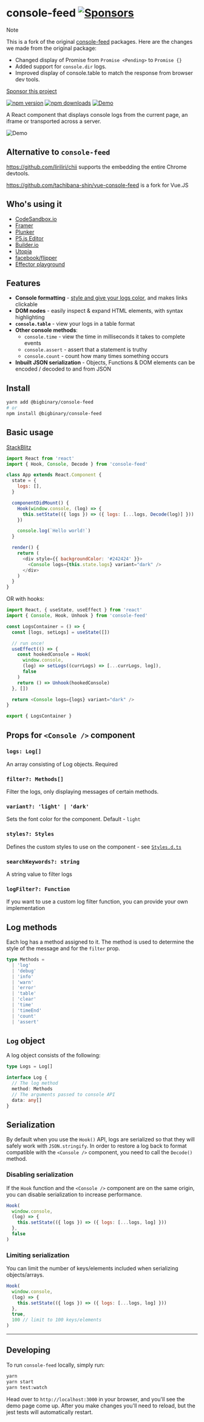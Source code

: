 # console-feed [![Sponsors](https://img.shields.io/github/sponsors/samdenty?label=Sponsors)](https://github.com/sponsors/samdenty)

> [!NOTE]
> This is a fork of the original [console-feed](https://github.com/samdenty/console-feed) packages.
> Here are the changes we made from the original package:
>
> - Changed display of Promise from `Promise <Pending>` to `Promise {}`
> - Added support for `console.dir` logs.
> - Improved display of console.table to match the response from browser dev tools.

[Sponsor this project](https://github.com/sponsors/samdenty)

[![npm version](https://img.shields.io/npm/v/console-feed.svg?style=flat-square)](https://www.npmjs.com/package/console-feed)
[![npm downloads](https://img.shields.io/npm/dm/console-feed.svg?style=flat-square)](https://www.npmjs.com/package/console-feed)
[![Demo](https://img.shields.io/badge/StackBlitz-Demo-yellow.svg?style=flat-square)](https://stackblitz.com/github/samdenty/console-feed?file=demo%2Fpublic%2Fiframe.html)

A React component that displays console logs from the current page, an iframe or transported across a server.

![Demo](https://user-images.githubusercontent.com/13242392/38513414-1bc32870-3c26-11e8-9a8f-0989d2142b1c.png)

## Alternative to `console-feed`

https://github.com/liriliri/chii supports the embedding the entire Chrome devtools.

https://github.com/tachibana-shin/vue-console-feed is a fork for Vue.JS

## Who's using it

- [CodeSandbox.io](https://codesandbox.io)
- [Framer](https://www.framer.com)
- [Plunker](https://plnkr.co)
- [P5.js Editor](https://editor.p5js.org)
- [Builder.io](https://builder.io)
- [Utopia](https://utopia.app/project)
- [facebook/flipper](https://github.com/facebook/flipper)
- [Effector playground](https://share.effector.dev/)

## Features

- **Console formatting** - [style and give your logs color](https://stackoverflow.com/questions/22155879/how-do-i-create-formatted-javascript-console-log-messages), and makes links clickable
- **DOM nodes** - easily inspect & expand HTML elements, with syntax highlighting
- **`console.table`** - view your logs in a table format
- **Other console methods**:
  - `console.time` - view the time in milliseconds it takes to complete events
  - `console.assert` - assert that a statement is truthy
  - `console.count` - count how many times something occurs
- **Inbuilt JSON serialization** - Objects, Functions & DOM elements can be encoded / decoded to and from JSON

## Install

```sh
yarn add @bigbinary/console-feed
# or
npm install @bigbinary/console-feed
```

## Basic usage

[StackBlitz](https://stackblitz.com/github/samdenty/console-feed?file=demo%2Fpublic%2Fiframe.html)

```js
import React from 'react'
import { Hook, Console, Decode } from 'console-feed'

class App extends React.Component {
  state = {
    logs: [],
  }

  componentDidMount() {
    Hook(window.console, (log) => {
      this.setState(({ logs }) => ({ logs: [...logs, Decode(log)] }))
    })

    console.log(`Hello world!`)
  }

  render() {
    return (
      <div style={{ backgroundColor: '#242424' }}>
        <Console logs={this.state.logs} variant="dark" />
      </div>
    )
  }
}
```

OR with hooks:

```js
import React, { useState, useEffect } from 'react'
import { Console, Hook, Unhook } from 'console-feed'

const LogsContainer = () => {
  const [logs, setLogs] = useState([])

  // run once!
  useEffect(() => {
    const hookedConsole = Hook(
      window.console,
      (log) => setLogs((currLogs) => [...currLogs, log]),
      false
    )
    return () => Unhook(hookedConsole)
  }, [])

  return <Console logs={logs} variant="dark" />
}

export { LogsContainer }
```

## Props for `<Console />` component

### `logs: Log[]`

An array consisting of Log objects. Required

### `filter?: Methods[]`

Filter the logs, only displaying messages of certain methods.

### `variant?: 'light' | 'dark'`

Sets the font color for the component. Default - `light`

### `styles?: Styles`

Defines the custom styles to use on the component - see [`Styles.d.ts`](https://github.com/samdenty/console-feed/blob/master/src/definitions/Styles.d.ts)

### `searchKeywords?: string`

A string value to filter logs

### `logFilter?: Function`

If you want to use a custom log filter function, you can provide your own implementation

## Log methods

Each log has a method assigned to it. The method is used to determine the style of the message and for the `filter` prop.

```ts
type Methods =
  | 'log'
  | 'debug'
  | 'info'
  | 'warn'
  | 'error'
  | 'table'
  | 'clear'
  | 'time'
  | 'timeEnd'
  | 'count'
  | 'assert'
```

## `Log` object

A log object consists of the following:

```ts
type Logs = Log[]

interface Log {
  // The log method
  method: Methods
  // The arguments passed to console API
  data: any[]
}
```

## Serialization

By default when you use the `Hook()` API, logs are serialized so that they will safely work with `JSON.stringify`. In order to restore a log back to format compatible with the `<Console />` component, you need to call the `Decode()` method.

### Disabling serialization

If the `Hook` function and the `<Console />` component are on the same origin, you can disable serialization to increase performance.

```js
Hook(
  window.console,
  (log) => {
    this.setState(({ logs }) => ({ logs: [...logs, log] }))
  },
  false
)
```

### Limiting serialization

You can limit the number of keys/elements included when serializing objects/arrays.

```js
Hook(
  window.console,
  (log) => {
    this.setState(({ logs }) => ({ logs: [...logs, log] }))
  },
  true,
  100 // limit to 100 keys/elements
)
```

---

## Developing

To run `console-feed` locally, simply run:

```bash
yarn
yarn start
yarn test:watch
```

Head over to `http://localhost:3000` in your browser, and you'll see the demo page come up. After you make changes you'll need to reload, but the jest tests will automatically restart.
